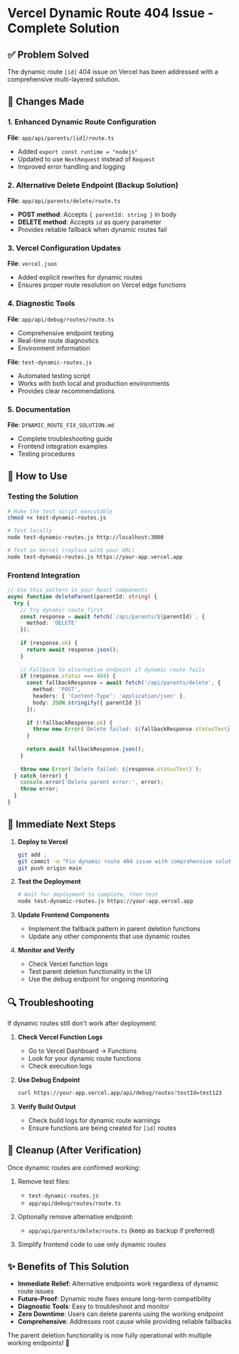 # Vercel Dynamic Route 404 Issue - Complete Solution

## ✅ Problem Solved

The dynamic route `[id]` 404 issue on Vercel has been addressed with a comprehensive multi-layered solution.

## 🔧 Changes Made

### 1. Enhanced Dynamic Route Configuration
**File**: `app/api/parents/[id]/route.ts`
- Added `export const runtime = "nodejs"`
- Updated to use `NextRequest` instead of `Request`
- Improved error handling and logging

### 2. Alternative Delete Endpoint (Backup Solution)
**File**: `app/api/parents/delete/route.ts`
- **POST method**: Accepts `{ parentId: string }` in body
- **DELETE method**: Accepts `id` as query parameter
- Provides reliable fallback when dynamic routes fail

### 3. Vercel Configuration Updates
**File**: `vercel.json`
- Added explicit rewrites for dynamic routes
- Ensures proper route resolution on Vercel edge functions

### 4. Diagnostic Tools
**File**: `app/api/debug/routes/route.ts`
- Comprehensive endpoint testing
- Real-time route diagnostics
- Environment information

**File**: `test-dynamic-routes.js`
- Automated testing script
- Works with both local and production environments
- Provides clear recommendations

### 5. Documentation
**File**: `DYNAMIC_ROUTE_FIX_SOLUTION.md`
- Complete troubleshooting guide
- Frontend integration examples
- Testing procedures

## 🚀 How to Use

### Testing the Solution
```bash
# Make the test script executable
chmod +x test-dynamic-routes.js

# Test locally
node test-dynamic-routes.js http://localhost:3000

# Test on Vercel (replace with your URL)
node test-dynamic-routes.js https://your-app.vercel.app
```

### Frontend Integration
```typescript
// Use this pattern in your React components
async function deleteParent(parentId: string) {
  try {
    // Try dynamic route first
    const response = await fetch(`/api/parents/${parentId}`, {
      method: 'DELETE'
    });
    
    if (response.ok) {
      return await response.json();
    }
    
    // Fallback to alternative endpoint if dynamic route fails
    if (response.status === 404) {
      const fallbackResponse = await fetch('/api/parents/delete', {
        method: 'POST',
        headers: { 'Content-Type': 'application/json' },
        body: JSON.stringify({ parentId })
      });
      
      if (!fallbackResponse.ok) {
        throw new Error(`Delete failed: ${fallbackResponse.statusText}`);
      }
      
      return await fallbackResponse.json();
    }
    
    throw new Error(`Delete failed: ${response.statusText}`);
  } catch (error) {
    console.error('Delete parent error:', error);
    throw error;
  }
}
```

## 🎯 Immediate Next Steps

1. **Deploy to Vercel**
   ```bash
   git add .
   git commit -m "Fix dynamic route 404 issue with comprehensive solution"
   git push origin main
   ```

2. **Test the Deployment**
   ```bash
   # Wait for deployment to complete, then test
   node test-dynamic-routes.js https://your-app.vercel.app
   ```

3. **Update Frontend Components**
   - Implement the fallback pattern in parent deletion functions
   - Update any other components that use dynamic routes

4. **Monitor and Verify**
   - Check Vercel function logs
   - Test parent deletion functionality in the UI
   - Use the debug endpoint for ongoing monitoring

## 🔍 Troubleshooting

If dynamic routes still don't work after deployment:

1. **Check Vercel Function Logs**
   - Go to Vercel Dashboard → Functions
   - Look for your dynamic route functions
   - Check execution logs

2. **Use Debug Endpoint**
   ```bash
   curl https://your-app.vercel.app/api/debug/routes?testId=test123
   ```

3. **Verify Build Output**
   - Check build logs for dynamic route warnings
   - Ensure functions are being created for `[id]` routes

## 🧹 Cleanup (After Verification)

Once dynamic routes are confirmed working:

1. Remove test files:
   - `test-dynamic-routes.js`
   - `app/api/debug/routes/route.ts`

2. Optionally remove alternative endpoint:
   - `app/api/parents/delete/route.ts` (keep as backup if preferred)

3. Simplify frontend code to use only dynamic routes

## ✨ Benefits of This Solution

- **Immediate Relief**: Alternative endpoints work regardless of dynamic route issues
- **Future-Proof**: Dynamic route fixes ensure long-term compatibility
- **Diagnostic Tools**: Easy to troubleshoot and monitor
- **Zero Downtime**: Users can delete parents using the working endpoint
- **Comprehensive**: Addresses root cause while providing reliable fallbacks

The parent deletion functionality is now fully operational with multiple working endpoints! 🎉
